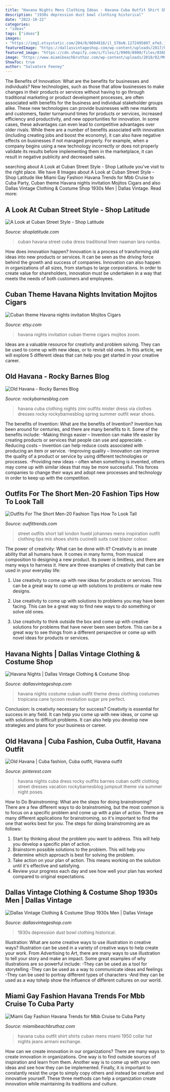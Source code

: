 ```yaml
---
title: "Havana Nights Mens Clothing Ideas - Havana Cuba Outfit Shirt Shirts Cuban Mens Miami 1950 Collar Hat Nights Jeans Armani Exchange"
description: "1930s depression dust bowl clothing historical"
date: "2022-10-22"
categories:
- "ideas"
tags: ["ideas"]
images:
- "https://img1.etsystatic.com/204/0/8094818/il_570xN.1272495807_efm3.jpg"
featuredImage: "https://dallasvintageshop.com/wp-content/uploads/2017/07/Photo-Jul-28-12-01-17-PM.jpg"
featured_image: "https://cdn.shopify.com/s/files/1/0909/8900/files/036ba85d74c7f4df794c1493050a9b18e597d58f-1_grande.jpg?14708815489396398881"
image: "https://www.miamibeachbruthaz.com/wp-content/uploads/2018/02/MG_7359a-3.jpg"
ShowToc: true
author: "Salvatore Feeney"
---
```



The Benefits of Innovation: What are the benefits for businesses and individuals?
New technologies, such as those that allow businesses to make changes in their products or services without having to go through traditional marketing or product development processes, are often associated with benefits for the business and individual stakeholder groups alike. These new technologies can provide businesses with new markets and customers, faster turnaround times for products or services, increased efficiency and productivity, and new opportunities for innovation. In some cases, these advantages can even lead to competitive advantages over older rivals.
While there are a number of benefits associated with innovation (including creating jobs and boost the economy), it can also have negative effects on businesses if not managed properly. For example, when a company begins using a new technology incorrectly or does not properly validate its results before implementing them in the marketplace, it can result in negative publicity and decreased sales.

	

		
searching about A Look at Cuban Street Style - Shop Latitude you've visit to the right place. We have 8 Images about A Look at Cuban Street Style - Shop Latitude like Miami Gay Fashion Havana Trends for Mbb Cruise to Cuba Party, Cuban theme Havana nights invitation Mojitos Cigars and also Dallas Vintage Clothing &amp; Costume Shop 1930s Men | Dallas Vintage. Read more:
		
    
## A Look At Cuban Street Style - Shop Latitude

<img loading=lazy src="https://cdn.shopify.com/s/files/1/0909/8900/files/036ba85d74c7f4df794c1493050a9b18e597d58f-1_grande.jpg?14708815489396398881" onerror="this.onerror=null;this.src='https://tse4.mm.bing.net/th?id=OIP.YS82FFkLOBopLAYHPadEFgAAAA&amp;pid=15.1';" alt="A Look at Cuban Street Style - Shop Latitude">

_Source: shoplatitude.com_

>cuban havana street cuba dress traditional linen naaman lara rumba. 

	

How does innovation happen?
Innovation is a process of transforming old ideas into new products or services. It can be seen as the driving force behind the growth and success of companies. Innovation can also happen in organizations of all sizes, from startups to large corporations. In order to create value for shareholders, innovation must be undertaken in a way that meets the needs of both customers and employees.

    
## Cuban Theme Havana Nights Invitation Mojitos Cigars

<img loading=lazy src="https://img1.etsystatic.com/204/0/8094818/il_570xN.1272495807_efm3.jpg" onerror="this.onerror=null;this.src='https://tse2.mm.bing.net/th?id=OIP.FsaRi5cdb9RB42-X_3G1KQHaHa&amp;pid=15.1';" alt="Cuban theme Havana nights invitation Mojitos Cigars">

_Source: etsy.com_

>havana nights invitation cuban theme cigars mojitos zoom. 

	

Ideas are a valuable resource for creativity and problem solving. They can be used to come up with new ideas, or to revisit old ones. In this article, we will explore 5 different ideas that can help you get started in your creative career.

    
## Old Havana - Rocky Barnes Blog

<img loading=lazy src="http://www.rockybarnesblog.com/wp-content/uploads/2015/11/onken_150902_Rocky_CUBA_1467.jpg" onerror="this.onerror=null;this.src='https://tse1.mm.bing.net/th?id=OIP.hgQqbHjUGGbwL7_y7EoD2AHaJl&amp;pid=15.1';" alt="Old Havana - Rocky Barnes Blog">

_Source: rockybarnesblog.com_

>havana cuba clothing nights zimi outfits mister dress via clothes dresses rocky rockybarnesblog spring summer outfit wear shoes. 

	

The benefits of Invention: What are the benefits of Invention?
Invention has been around for centuries, and there are many benefits to it. Some of the benefits include: 
-Making things easier – Invention can make life easier by creating products or services that people can use and appreciate. 
-Reducing costs – Invention can help reduce costs associated with producing an item or service. 
-Improving quality – Innovation can improve the quality of a product or service by using different technologies or processes. 
-Providing new ideas – often when something is invented, others may come up with similar ideas that may be more successful. This forces companies to change their ways and adopt new processes and technology in order to keep up with the competition.

    
## Outfits For The Short Men-20 Fashion Tips How To Look Tall

<img loading=lazy src="https://www.outfittrends.com/wp-content/uploads/2016/08/22cf6c82c1b0efdb17dfd65e96799cba.jpg" onerror="this.onerror=null;this.src='https://tse2.mm.bing.net/th?id=OIP.dj_To8O9E9dQf8dkN5Nq7wHaLH&amp;pid=15.1';" alt="Outfits For The Short Men-20 Fashion Tips How To Look Tall">

_Source: outfittrends.com_

>street outfits short tall london huebl johannes mens inspiration outfit clothing tips mix shoes shirts cucinelli suits coat blazer colour. 

	

The power of creativity: What can be done with it?
Creativity is an innate ability that all humans have. It comes in many forms, from musical composition to designing a new product. Its power is limitless, and there are many ways to harness it. Here are three examples of creativity that can be used in your everyday life:
1. Use creativity to come up with new ideas for products or services. This can be a great way to come up with solutions to problems or make new designs.

2. Use creativity to come up with solutions to problems you may have been facing. This can be a great way to find new ways to do something or solve old ones.

3. Use creativity to think outside the box and come up with creative solutions for problems that have never been seen before. This can be a great way to see things from a different perspective or come up with novel ideas for products or services.

    
## Havana Nights | Dallas Vintage Clothing &amp; Costume Shop

<img loading=lazy src="https://dallasvintageshop.com/wp-content/uploads/2017/07/Photo-Jul-28-12-01-17-PM.jpg" onerror="this.onerror=null;this.src='https://tse1.mm.bing.net/th?id=OIP.rD2fnHjbugyV2SZqHW9k9QAAAA&amp;pid=15.1';" alt="Havana Nights | Dallas Vintage Clothing &amp; Costume Shop">

_Source: dallasvintageshop.com_

>havana nights costume cuban outfit theme dress clothing costumes tropicana cane tycoon revolution sugar pre perfect. 

	

Conclusion: Is creativity necessary for success?
Creativity is essential for success in any field. It can help you come up with new ideas, or come up with solutions to difficult problems. It can also help you develop new strategies and plans for your business or career.

    
## Old Havana | Cuba Fashion, Cuba Outfit, Havana Outfit

<img loading=lazy src="https://i.pinimg.com/originals/c8/55/60/c85560c785eec2bcd8c4ecc9cab28d9e.jpg" onerror="this.onerror=null;this.src='https://tse1.mm.bing.net/th?id=OIP.bDm2zuAihPBdlx5OMeM-iwHaJl&amp;pid=15.1';" alt="Old Havana | Cuba fashion, Cuba outfit, Havana outfit">

_Source: pinterest.com_

>havana nights cuba dress rocky outfits barnes cuban outfit clothing street dresses vacation rockybarnesblog jumpsuit theme via summer night poses. 

	

How to Do Brainstroming: What are the steps for doing brainstroming?
There are a few different ways to do brainstroming, but the most common is to focus on a specific problem and come up with a plan of action. There are many different applications for brainstroming, so it's important to find the one that works best for you. The steps for doing brainstroming are as follows: 
1. Start by thinking about the problem you want to address. This will help you develop a specific plan of action.
2. Brainstorm possible solutions to the problem. This will help you determine which approach is best for solving the problem.
3. Take action on your plan of action. This means working on the solution until it's effective and satisfying. 
4. Review your progress each day and see how well your plan has worked compared to original expectations.

    
## Dallas Vintage Clothing &amp; Costume Shop 1930s Men | Dallas Vintage

<img loading=lazy src="http://dallasvintageshop.com/wp-content/uploads/2016/05/Photo-May-22-5-56-40-PM.jpg" onerror="this.onerror=null;this.src='https://tse4.mm.bing.net/th?id=OIP.xNDx-If5ZzIiUguHGzePIwAAAA&amp;pid=15.1';" alt="Dallas Vintage Clothing &amp; Costume Shop 1930s Men | Dallas Vintage">

_Source: dallasvintageshop.com_

>1930s depression dust bowl clothing historical. 

	

Illustration: What are some creative ways to use illustration in creative ways?
Illustration can be used in a variety of creative ways to help create your work. From Advertising to Art, there are many ways to use illustration to tell your story and make an impact. Some great examples of why illustrations are so powerful include: 
-They can be used as a tool for storytelling 
-They can be used as a way to communicate ideas and feelings 
-They can be used to portray different types of characters 
-And they can be used as a way tohelp show the influence of different cultures on our world.

    
## Miami Gay Fashion Havana Trends For Mbb Cruise To Cuba Party

<img loading=lazy src="https://www.miamibeachbruthaz.com/wp-content/uploads/2018/02/MG_7359a-3.jpg" onerror="this.onerror=null;this.src='https://tse3.mm.bing.net/th?id=OIP.BeQaSUDyR-P4rdOoaIzwugHaE8&amp;pid=15.1';" alt="Miami Gay Fashion Havana Trends for Mbb Cruise to Cuba Party">

_Source: miamibeachbruthaz.com_

>havana cuba outfit shirt shirts cuban mens miami 1950 collar hat nights jeans armani exchange. 

	

How can we create innovation in our organizations?
There are many ways to create innovation in organizations. One way is to find outside sources of inspiration and learn from them. Another way is to come up with your own ideas and see how they can be implemented. Finally, it is important to constantly resist the urge to simply copy others and instead be creative and innovative yourself. These three methods can help a organization create innovation while maintaining its traditions and culture.

